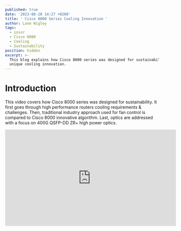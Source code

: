 ```yaml
---
published: true
date: '2023-08-28 14:27 +0200'
title: ' Cisco 8000 Series Cooling Innovation '
author: Lane Wigley
tags:
  - iosxr
  - Cisco 8000
  - Cooling
  - Sustainability
position: hidden
excerpt: >-
  This blog explains how Cisco 8000 series was designed for sustainability with
  unique cooling innovation.
---
```

# Introduction

This video covers how Cisco 8000 series was designed for sustainability. It first goes through high performance routers cooling requirements & challenges. Then, traditional industry approach used for fan control is compared to Cisco 8000 innovative algorithm. Last, optics are addressed with a focus on 400G QSFP-DD ZR+ high power optics.

<iframe width="560" height="315" src="https://www.youtube.com/embed/PAeikVjNSN8?si=lJxr_KNlVV2dx2mM" title="YouTube video player" frameborder="0" allow="accelerometer; autoplay; clipboard-write; encrypted-media; gyroscope; picture-in-picture; web-share" allowfullscreen></iframe>
